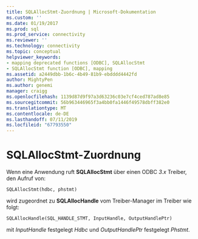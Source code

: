 ```yaml
---
title: SQLAllocStmt-Zuordnung | Microsoft-Dokumentation
ms.custom: ''
ms.date: 01/19/2017
ms.prod: sql
ms.prod_service: connectivity
ms.reviewer: ''
ms.technology: connectivity
ms.topic: conceptual
helpviewer_keywords:
- mapping deprecated functions [ODBC], SQLAllocStmt
- SQLAllocStmt function [ODBC], mapping
ms.assetid: a2449dbb-1b6c-4b49-81b9-ebdddd4442fd
author: MightyPen
ms.author: genemi
manager: craigg
ms.openlocfilehash: 1139d87d9f97a3d63236c03e7cf4ced787ad8e85
ms.sourcegitcommit: 56b963446965f3a4bb0fa1446f49578dbff382e0
ms.translationtype: MT
ms.contentlocale: de-DE
ms.lasthandoff: 07/11/2019
ms.locfileid: "67793550"
---
```

# <a name="sqlallocstmt-mapping"></a>SQLAllocStmt-Zuordnung
Wenn eine Anwendung ruft **SQLAllocStmt** über einen ODBC *3.x* Treiber, den Aufruf von:  
  
```  
SQLAllocStmt(hdbc, phstmt)  
```  
  
 wird zugeordnet zu **SQLAllocHandle** vom Treiber-Manager im Treiber wie folgt:  
  
```  
SQLAllocHandle(SQL_HANDLE_STMT, InputHandle, OutputHandlePtr)  
```  
  
 mit *InputHandle* festgelegt *Hdbc* und *OutputHandlePtr* festgelegt *Phstmt*.
